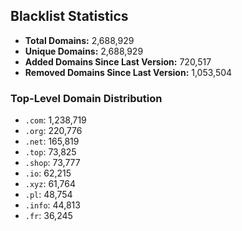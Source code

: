 ## Blacklist Statistics

- **Total Domains:** 2,688,929
- **Unique Domains:** 2,688,929
- **Added Domains Since Last Version:** 720,517
- **Removed Domains Since Last Version:** 1,053,504

### Top-Level Domain Distribution

-  `.com`: 1,238,719
-  `.org`: 220,776
-  `.net`: 165,819
-  `.top`: 73,825
-  `.shop`: 73,777
-  `.io`: 62,215
-  `.xyz`: 61,764
-  `.pl`: 48,754
-  `.info`: 44,813
-  `.fr`: 36,245
